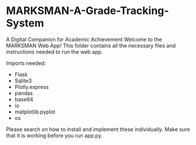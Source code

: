 # MARKSMAN-A-Grade-Tracking-System
A Digital Companion for Academic Achievement
Welcome to the MARKSMAN Web App! This folder contains all the necessary files and instructions needed to run the web app. 

Imports needed:
- Flask
- Sqlite3
- Plotly.express
- pandas
- base64
- io
- matplotlib.pyplot
- os

Please search on how to install and implement these individually. Make sure that it is working before you run app.py.
